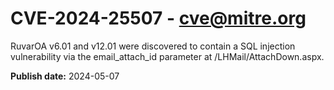 # CVE-2024-25507 - cve@mitre.org

RuvarOA v6.01 and v12.01 were discovered to contain a SQL injection vulnerability via the email_attach_id parameter at /LHMail/AttachDown.aspx.

**Publish date:** 2024-05-07

